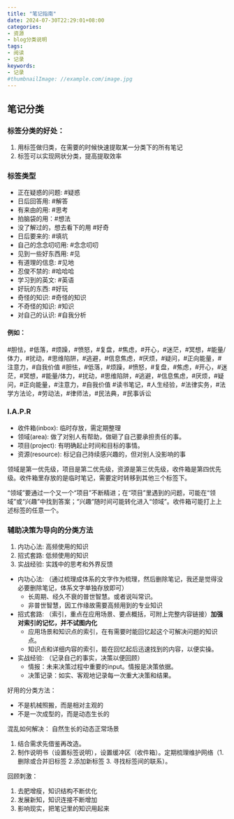 ```yaml
---
title: "笔记指南"
date: 2024-07-30T22:29:01+08:00
categories:
- 资源
- blog分类说明
tags:
- 阅读
- 记录
keywords:
- 记录
#thumbnailImage: //example.com/image.jpg
---
```


<!--more-->
## 笔记分类
### 标签分类的好处：
1. 用标签做归类，在需要的时候快速提取某一分类下的所有笔记
2. 标签可以实现网状分类，提高提取效率
### 标签类型
- 正在疑惑的问题: #疑惑
- 日后回答用: #解答
- 有来由的用: #思考
- 拍脑袋的用：#想法
- 没了解过的，想去看下的用 #好奇
- 日后要来的: #填坑
- 自己的念念叨叨用: #念念叨叨
- 见到一些好东西用: #见
- 有道理的信息: #见地
- 忍俊不禁的: #哈哈哈
- 学习到的英文: #英语
- 好玩的东西: #好玩
- 奇怪的知识: #奇怪的知识
- 不奇怪的知识: #知识
- 对自己的认识: #自我分析
#### 例如：
#胆怯，#低落，#烦躁，#愤怒，#复盘，#焦虑，#开心，#迷茫，#冥想，#能量/体力，#扰动，#思维陷阱，#逃避，#信息焦虑，#厌烦，#疑问，#正向能量，#注意力，#自我价值
#胆怯，#低落，#烦躁，#愤怒，#复盘，#焦虑，#开心，#迷茫，#冥想，#能量/体力，#扰动，#思维陷阱，#逃避，#信息焦虑，#厌烦，#疑问，#正向能量，#注意力，#自我价值
#读书笔记，#人生经验，#法律实务，#法学方法论，#劳动法，#律师法，#民法典，#民事诉讼

### I.A.P.R
- 收件箱(inbox): 临时存放，需定期整理
- 领域(area): 做了对别人有帮助，做砸了自己要承担责任的事。
- 项目(project): 有明确起止时间和目标的事情。
- 资源(resource): 标记自己持续感兴趣的，但对别人没影响的事

领域是第一优先级，项目是第二优先级，资源是第三优先级，收件箱是第四优先级。收件箱里存放的是临时笔记，需要定时转移到其他三个标签下。

“领域”要通过一个又一个“项目”不断精进；在“项目”里遇到的问题，可能在“领域”或“兴趣”中找到答案；“兴趣”随时间可能转化进入“领域”。收件箱可能打上上述标签的任意一个。

### 辅助决策为导向的分类方法
1. 内功心法: 高频使用的知识
2. 招式套路: 低频使用的知识
3. 实战经验: 实践中的思考和外界反馈

- 内功心法:  （通过梳理成体系的文字作为梳理，然后删除笔记，我还是觉得没必要删除笔记，体系文字单独存放即可）
    - 长周期、经久不衰的普世智慧。或者说叫常识。
    - 非普世智慧，因工作缘故需要高频用到的专业知识
- 招式套路: （索引，重点在应用场景、要点概括，可附上完整内容链接）**加强对索引的记忆，并不试图内化**
    - 应用场景和知识点的索引，在有需要时能回忆起这个可解决问题的知识点。
    - 知识点和详细内容的索引，能在回忆起后迅速找到的内容，以便实操。
- 实战经验: （记录自己的事实，决策以便回顾）
    - 情报：未来决策过程中重要的input。情报是决策依据。
    - 决策记录：如实、客观地记录每一次重大决策和结果。

好用的分类方法：
- 不是机械照搬，而是相对主观的
- 不是一次成型的，而是动态生长的

混乱如何解决： 自然生长的动态正常场景
1. 结合需求先借鉴再改造。
2. 制作说明书（设置标签说明），设置缓冲区（收件箱）。定期梳理维护网络（1.删除或合并旧标签 2.添加新标签 3. 寻找标签间的联系）。

回顾刺激：
1. 去肥增瘦，知识结构不断优化
2. 发展新知，知识连接不断增加
3. 影响现实，把笔记里的知识用起来


